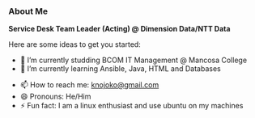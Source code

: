 ### About Me

**Service Desk Team Leader (Acting) @ Dimension Data/NTT Data**

Here are some ideas to get you started:

- 🔭 I’m currently studding BCOM IT Management @ Mancosa College
- 🌱 I’m currently learning Ansible, Java, HTML and Databases
<!-- - 👯 I’m looking to collaborate on ...
- 🤔 I’m looking for help with ...
/- 💬 Ask me about ... -->
- 📫 How to reach me: knojoko@gmail.com 
- 😄 Pronouns: He/Him
- ⚡ Fun fact: I am a linux enthusiast and use ubuntu on my machines

